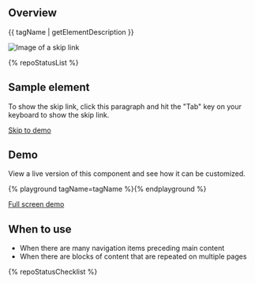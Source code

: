 ## Overview

{{ tagName | getElementDescription }}

<uxdot-example width-adjustment="220">
  <img src="{{ './skip-link.svg' | url }}" alt="Image of a skip link">
</uxdot-example>


{% repoStatusList %}           


## Sample element

To show the skip link, click this paragraph and hit the "Tab" key on your keyboard to show the skip link.

<rh-skip-link>
  <a href="#demo">Skip to demo</a>
</rh-skip-link>


## Demo

View a live version of this component and see how it can be customized.

{% playground tagName=tagName %}{% endplayground %}

<rh-cta>
  <a href="{{ './demo/' | url }}">Full screen demo</a>
</rh-cta>

## When to use
  - When there are many navigation items preceding main content
  - When there are blocks of content that are repeated on multiple pages


{% repoStatusChecklist %}